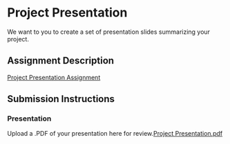 # Project Presentation
We want to you to create a set of presentation slides summarizing your project.

## Assignment Description
[Project Presentation Assignment](https://education.launchcode.org/liftoff/modules/assignments/project-presentation)

## Submission Instructions

### Presentation
Upload a .PDF of your presentation here for review.[Project Presentation.pdf](https://github.com/beanpot99/liftoff-assignments/files/9602726/Project.Presentation.pdf)
